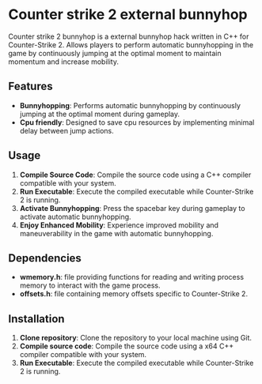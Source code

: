 # Counter strike 2 external bunnyhop

Counter strike 2 bunnyhop is a external bunnyhop hack written in C++ for Counter-Strike 2.
Allows players to perform automatic bunnyhopping in the game by continuously jumping at the optimal moment to maintain momentum and increase mobility.

## Features
- **Bunnyhopping**: Performs automatic bunnyhopping by continuously jumping at the optimal moment during gameplay.
- **Cpu friendly**: Designed to save cpu resources by implementing minimal delay between jump actions.

## Usage
1. **Compile Source Code**: Compile the source code using a C++ compiler compatible with your system.
2. **Run Executable**: Execute the compiled executable while Counter-Strike 2 is running.
3. **Activate Bunnyhopping**: Press the spacebar key during gameplay to activate automatic bunnyhopping.
4. **Enjoy Enhanced Mobility**: Experience improved mobility and maneuverability in the game with automatic bunnyhopping.

## Dependencies
- **wmemory.h**: file providing functions for reading and writing process memory to interact with the game process.
- **offsets.h**: file containing memory offsets specific to Counter-Strike 2.

## Installation
1. **Clone repository**: Clone the repository to your local machine using Git.
2. **Compile source code**: Compile the source code using a x64 C++ compiler compatible with your system.
3. **Run Executable**: Execute the compiled executable while Counter-Strike 2 is running.

